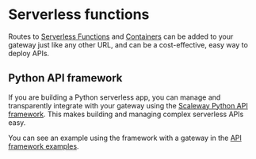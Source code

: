 # Serverless functions

Routes to [Serverless Functions](https://www.scaleway.com/en/serverless-functions/) and [Containers](https://www.scaleway.com/en/serverless-containers/) can be added to your gateway just like any other URL, and can be a cost-effective, easy way to deploy APIs.

## Python API framework

If you are building a Python serverless app, you can manage and transparently integrate with your gateway using the [Scaleway Python API framework](https://github.com/scaleway/serverless-api-project). This makes building and managing complex serverless APIs easy.

You can see an example using the framework with a gateway in the [API framework examples](https://github.com/scaleway/serverless-api-framework-python/tree/main/examples).

